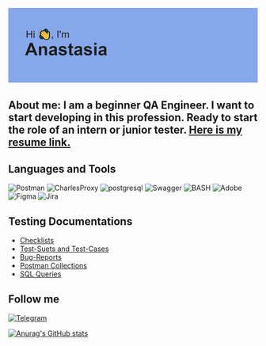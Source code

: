 ![Header](https://github.com/AnastBez/AnastBez/blob/main/assets/header.png)
## About me: I am a beginner QA Engineer. I want to start developing in this profession. Ready to start the role of an intern or junior tester. [Here is my resume link.](https://spb.hh.ru/applicant/resumes/view?resume=98f18b5bff036a33680039ed1f616a5a436b38)

## Languages and Tools
![Postman](https://img.shields.io/badge/-Postman-86a7ea?style=for-the-badge&logo=postman&logoColor=f26b3a)
![CharlesProxy](https://img.shields.io/badge/-CharlesProxy-86a7ea?style=for-the-badge&logo=Charles&logoColor=f26b3a)
![postgresql](https://img.shields.io/badge/-postgresql-86a7ea?style=for-the-badge&logo=postgresql&logoColor=336791)
![Swagger](https://img.shields.io/badge/-Swagger-86a7ea?style=for-the-badge&logo=swagger&logoColor=336791)
![BASH](https://img.shields.io/badge/-BASH-86a7ea?style=for-the-badge&logo=Bash&logoColor=336791)
![Adobe](https://img.shields.io/badge/-adobe-86a7ea?style=for-the-badge&logo=Adobe&logoColor=fb0f01)
![Figma](https://img.shields.io/badge/-figma-86a7ea?style=for-the-badge&logo=Figma&logoColor=f24d18)
![Jira](https://img.shields.io/badge/-Jira-86a7ea?style=for-the-badge&logo=Jira&logoColor=004fc6)



## Testing Documentations
- [Checklists](https://drive.google.com/drive/folders/1qaW9UY9-4PJ9oX5PFqkNLR1GDChKwzLm)
- [Test-Suets and Test-Cases]()
- [Bug-Reports]()
- [Postman Collections]()
- [SQL Queries]()

## Follow me
[![Telegram](https://img.shields.io/badge/-Telegram-88DBE1?style=for-the-badge&logo=Telegram&logoColor=010304)](https://t.me/WoodstockCat)

[![Anurag's GitHub stats](https://github-readme-stats.vercel.app/api?username=AnastBez)](https://github.com/anuraghazra/github-readme-stats)